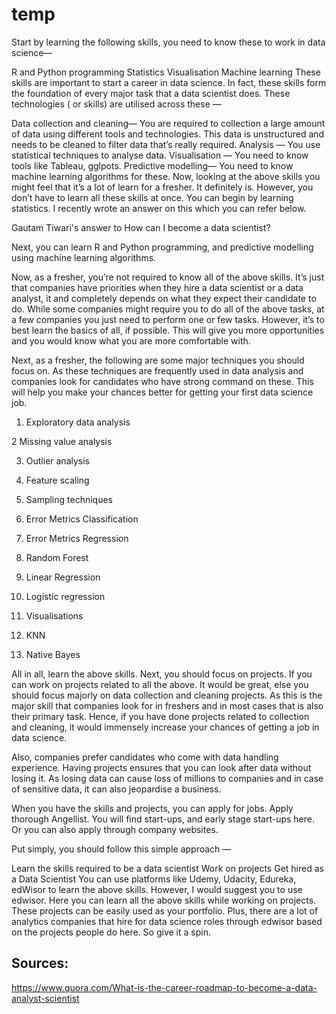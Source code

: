 # temp


Start by learning the following skills, you need to know these to work in data science—

R and Python programming
Statistics
Visualisation
Machine learning
These skills are important to start a career in data science. In fact, these skills form the foundation of every major task that a data scientist does. These technologies ( or skills) are utilised across these —

Data collection and cleaning— You are required to collection a large amount of data using different tools and technologies. This data is unstructured and needs to be cleaned to filter data that’s really required.
Analysis — You use statistical techniques to analyse data.
Visualisation — You need to know tools like Tableau, gglpots.
Predictive modelling— You need to know machine learning algorithms for these.
Now, looking at the above skills you might feel that it’s a lot of learn for a fresher. It definitely is. However, you don’t have to learn all these skills at once. You can begin by learning statistics. I recently wrote an answer on this which you can refer below.

Gautam Tiwari's answer to How can I become a data scientist?

Next, you can learn R and Python programming, and predictive modelling using machine learning algorithms.

Now, as a fresher, you’re not required to know all of the above skills. It’s just that companies have priorities when they hire a data scientist or a data analyst, it and completely depends on what they expect their candidate to do. While some companies might require you to do all of the above tasks, at a few companies you just need to perform one or few tasks. However, it’s to best learn the basics of all, if possible. This will give you more opportunities and you would know what you are more comfortable with.

Next, as a fresher, the following are some major techniques you should focus on. As these techniques are frequently used in data analysis and companies look for candidates who have strong command on these. This will help you make your chances better for getting your first data science job.

1. Exploratory data analysis

2 Missing value analysis

3. Outlier analysis

4. Feature scaling

5. Sampling techniques

6. Error Metrics Classification

7. Error Metrics Regression

8. Random Forest

9. Linear Regression

10. Logistic regression

11. Visualisations

12. KNN

13. Native Bayes

All in all, learn the above skills. Next, you should focus on projects. If you can work on projects related to all the above. It would be great, else you should focus majorly on data collection and cleaning projects. As this is the major skill that companies look for in freshers and in most cases that is also their primary task. Hence, if you have done projects related to collection and cleaning, it would immensely increase your chances of getting a job in data science.

Also, companies prefer candidates who come with data handling experience. Having projects ensures that you can look after data without losing it. As losing data can cause loss of millions to companies and in case of sensitive data, it can also jeopardise a business.

When you have the skills and projects, you can apply for jobs. Apply thorough Angellist. You will find start-ups, and early stage start-ups here. Or you can also apply through company websites.

Put simply, you should follow this simple approach —

Learn the skills required to be a data scientist
Work on projects
Get hired as a Data Scientist
You can use platforms like Udemy, Udacity, Edureka, edWisor to learn the above skills. However, I would suggest you to use edwisor. Here you can learn all the above skills while working on projects. These projects can be easily used as your portfolio. Plus, there are a lot of analytics companies that hire for data science roles through edwisor based on the projects people do here. So give it a spin.


## Sources:
https://www.quora.com/What-is-the-career-roadmap-to-become-a-data-analyst-scientist
